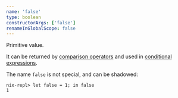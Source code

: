 ```yaml
---
name: 'false'
type: boolean
constructorArgs: ['false']
renameInGlobalScope: false
---
```

Primitive value.

It can be returned by
[comparison operators](@docroot@/language/operators.md#Comparison)
and used in
[conditional expressions](@docroot@/language/constructs.md#Conditionals).

The name `false` is not special, and can be shadowed:

```nix-repl
nix-repl> let false = 1; in false
1
```
